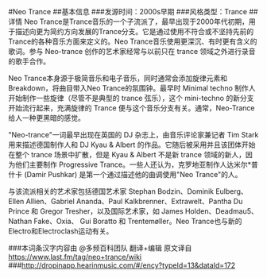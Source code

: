 #Neo Trance
##基本信息
###发源时间：2000s早期
###风格类型：Trance
##详情
Neo
Trance是Trance音乐的一个子流派了，最早出现于2000年代初期，用于描述向更为简约方向发展的Trance分支。它是通过使用不符合或不坚持先前的Trance的各种音乐方面来定义的。Neo
Trance音乐使用更深沉、有时更有含义的歌词。参与 Neo-trance 创作的艺术家经常与以前只在 trance 领域之外进行录音的歌手合作。



Neo Trance本身源于极简音乐和电子音乐，同时通常会添加旋律元素和Breakdown，将曲目带入Neo Trance的氛围钟。最早时 Minimal
techno 制作人开始制作一些旋律（尽管不是典型的 trance 弦乐），这个 mini-techno 的新分支开始流行起来，充满旋律的 Trance
便与这个音乐分支有关。通常，Neo-Trance给人一种更黑暗的感觉。



"Neo-trance"一词最早出现在英国的 DJ 杂志上，由音乐评论家兼记者 Tim Stark 用来描述德国制作人和 DJ Kyau & Albert
的作品。它随后被采用并且该团体开始在整个 trance 场景中扩散，但是 Kyau & Albert 不是新 trance 领域的新人，因为他们主要制作
Progressive Trance。一些人还认为，克罗地亚制作人达米尔*普什卡 (Damir Pushkar) 是第一个通过描述他的曲调使用"Neo
Trance"的人。



与该流派相关的艺术家包括德国艺术家 Stephan Bodzin、Dominik Eulberg、Ellen Allien、Gabriel
Ananda、Paul Kalkbrenner、Extrawelt、Pantha Du Prince 和 Gregor Tresher，以及国际艺术家，如
James Holden、Deadmau5、Nathan Fake、Oxia、 Gui Boratto 和 Trentemøller。Neo
Trance也与新的Electro和Electroclash运动有关。

###本词条汉字内容由 @多频百科团队 翻译+编辑
原文译自 https://www.last.fm/tag/neo+trance/wiki
###http://dropinapp.hearinmusic.com/#/ency?typeId=13&dataId=172

